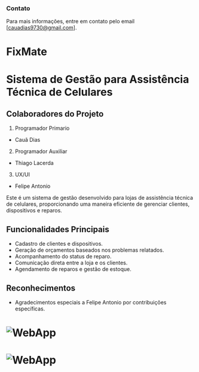 <h3>Contato</h3>

Para mais informações, entre em contato pelo email [cauadias9730@gmail.com].

# FixMate

# Sistema de Gestão para Assistência Técnica de Celulares

## Colaboradores do Projeto

1. Programador Primario
- Cauã Dias

2. Programador Auxiliar
- Thiago Lacerda

3. UX/UI
- Felipe Antonio

Este é um sistema de gestão desenvolvido para lojas de assistência técnica de celulares, proporcionando uma maneira eficiente de gerenciar clientes, dispositivos e reparos.

## Funcionalidades Principais

- Cadastro de clientes e dispositivos.
- Geração de orçamentos baseados nos problemas relatados.
- Acompanhamento do status de reparo.
- Comunicação direta entre a loja e os clientes.
- Agendamento de reparos e gestão de estoque.

## Reconhecimentos

- Agradecimentos especiais a Felipe Antonio  por contribuições específicas.

# ![WebApp](https://i.imgur.com/MFyct4q.png)

# ![WebApp](https://i.imgur.com/GUZsVyb.png)
